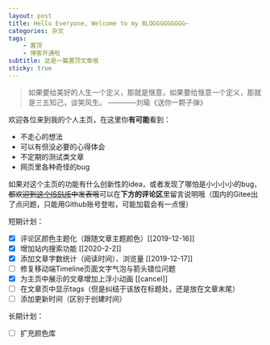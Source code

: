 ```yaml
---
layout: post
title: Hello Everyone, Welcome to my BLOGGGGGGGGG~
categories: 杂文
tags: 
    - 置顶
    - 博客开通啦
subtitle: 这是一篇置顶文章哦
sticky: true
---
```


> 如果要给美好的人生一个定义，那就是惬意，如果要给惬意一个定义，那就是三五知己，谈笑风生。 ————刘瑜《送你一颗子弹》

欢迎各位来到我的个人主页，在这里你**有可能**看到：

- 不走心的想法
- 可以有但没必要的心得体会
- 不定期的测试类文章
- 网页里各种奇怪的bug

如果对这个主页的功能有什么创新性的idea，或者发现了哪怕是小小小小的bug，~~都欢迎到[这个ISSUE](https://github.com/qiutongxue/qiutongxue.github.io/issues)中发表哦~~可以在**下方的评论区**里留言说明哦（国内的Gitee出了点问题，只能用Github账号登啦，可能加载会有一点慢）

短期计划：

- [x] 评论区颜色主题化（跟随文章主题颜色）[[2019-12-16]]
- [x] 增加站内搜索功能 [[2020-2-2]]
- [x] 添加文章字数统计（阅读时间）、浏览量 [[2019-12-17]]
- [ ] 修复移动端Timeline页面文字气泡与箭头错位问题
- [x] 为主页中展示的文章增加上浮小动画 [[cancel]]
- [ ] 在文章页中显示tags（但是纠结于该放在标题处，还是放在文章末尾）
- [ ] 添加更新时间（区别于创建时间）

长期计划：

- [ ] 扩充颜色库